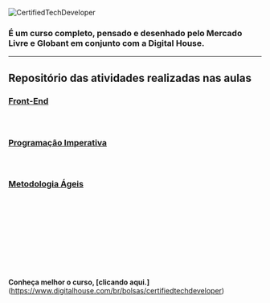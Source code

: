 ![CertifiedTechDeveloper](https://user-images.githubusercontent.com/35344735/131609188-c4c1805e-4928-4f7d-b76a-263290b02268.png)


### É um curso completo, pensado e desenhado pelo Mercado Livre e Globant em conjunto com a Digital House.
----------------------------------------------------------------------------------------------------------

## Repositório das atividades realizadas nas aulas


### [Front-End](https://github.com/andersonsilva8609/ctd/tree/main/front-end)<br/><br/><br/>


### [Programação Imperativa](https://github.com/andersonsilva8609/ctd/tree/main/progra-imperativa)<br/><br/><br/>


### [Metodologia Ágeis](https://github.com/andersonsilva8609/ctd/tree/main/metodologia-ageis)<br/><br/><br/><br/><br/><br/><br/><br/><br/>

<strong>Conheça melhor o curso, [clicando aqui.]</strong>(https://www.digitalhouse.com/br/bolsas/certifiedtechdeveloper)
